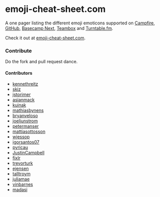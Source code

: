 # emoji-cheat-sheet.com

A one pager listing the different emoji emoticons supported on [Campfire](http://campfirenow.com/),
[GitHub](http://github.com/), [Basecamp Next](http://37signals.com/basecampnext/), [Teambox](http://teambox.com) and [Turntable.fm](http://turntable.fm/).

Check it out at [emoji-cheat-sheet.com](http://emoji-cheat-sheet.com).

### Contribute

Do the fork and pull request dance.

#### Contributors

* [kennethreitz](https://github.com/kennethreitz)
* [skiz](https://github.com/skiz)
* [jstorimer](https://github.com/jstorimer)
* [asianmack](https://github.com/asianmack)
* [kuinak](https://github.com/kuinak)
* [mathiasbynens](https://github.com/mathiasbynens)
* [bryanveloso](https://github.com/bryanveloso)
* [joeljunstrom](https://github.com/joeljunstrom)
* [petermanser](https://github.com/petermanser)
* [mattiasottosson](https://github.com/mattiasottosson)
* [wjessop](https://github.com/wjessop)
* [igorsantos07](https://github.com/igorsantos07)
* [pyricau](https://github.com/pyricau)
* [JustinCampbell](https://github.com/JustinCampbell)
* [fixlr](https://github.com/fixlr)
* [trevorturk](https://github.com/trevorturk)
* [ejensen](https://github.com/ejensen)
* [talltroym](https://github.com/talltroym)
* [juliamae](https://github.com/juliamae)
* [vinbarnes](https://github.com/vinbarnes)
* [madasi](https://github.com/madasi)
